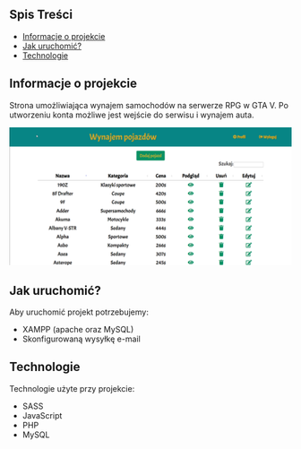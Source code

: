 ## Spis Treści
* [Informacje o projekcie](#informacje-o-projekcie)
* [Jak uruchomić?](#jak-uruchomić-projekt)
* [Technologie](#technologie)

## Informacje o projekcie
Strona umożliwiająca wynajem samochodów na serwerze RPG w GTA V. Po utworzeniu konta możliwe jest wejście do serwisu i wynajem auta.

![Grafika pomocnicza](./img/after_login.png)

## Jak uruchomić?
Aby uruchomić projekt potrzebujemy:
* XAMPP (apache oraz MySQL)
* Skonfigurowaną wysyłkę e-mail

## Technologie
Technologie użyte przy projekcie:
* SASS
* JavaScript
* PHP
* MySQL
